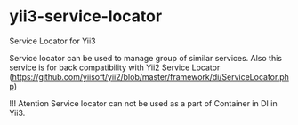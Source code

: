 # yii3-service-locator
Service Locator for Yii3

Service locator can be used to manage group of similar services.
Also this service is for back compatibility with Yii2 Service Locator (https://github.com/yiisoft/yii2/blob/master/framework/di/ServiceLocator.php)

!!! Atention
Service locator can not be used as a part of Container in DI in Yii3.


